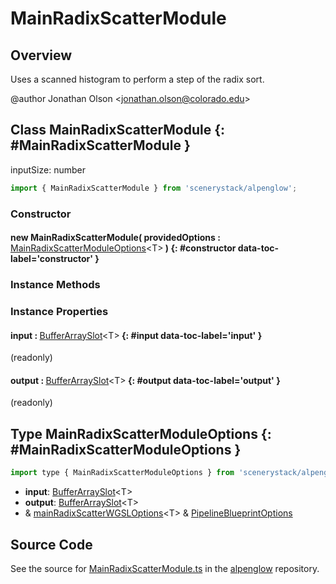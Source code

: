 # MainRadixScatterModule

## Overview

Uses a scanned histogram to perform a step of the radix sort.

@author Jonathan Olson &lt;jonathan.olson@colorado.edu&gt;

## Class MainRadixScatterModule {: #MainRadixScatterModule }


inputSize: number

```js
import { MainRadixScatterModule } from 'scenerystack/alpenglow';
```
### Constructor

#### new MainRadixScatterModule( providedOptions : <span style="font-weight: 400;">[MainRadixScatterModuleOptions](../alpenglow/MainRadixScatterModule.md#MainRadixScatterModuleOptions)&lt;T&gt;</span> ) {: #constructor data-toc-label='constructor' }

### Instance Methods



### Instance Properties

#### input : <span style="font-weight: 400;">[BufferArraySlot](../alpenglow/BufferArraySlot.md)&lt;T&gt;</span> {: #input data-toc-label='input' }

(readonly)

#### output : <span style="font-weight: 400;">[BufferArraySlot](../alpenglow/BufferArraySlot.md)&lt;T&gt;</span> {: #output data-toc-label='output' }

(readonly)



## Type MainRadixScatterModuleOptions {: #MainRadixScatterModuleOptions }


```js
import type { MainRadixScatterModuleOptions } from 'scenerystack/alpenglow';
```


- **input**: [BufferArraySlot](../alpenglow/BufferArraySlot.md)&lt;T&gt;
- **output**: [BufferArraySlot](../alpenglow/BufferArraySlot.md)&lt;T&gt;
- &amp; [mainRadixScatterWGSLOptions](../alpenglow/mainRadixScatterWGSL.md#mainRadixScatterWGSLOptions)&lt;T&gt; &amp; [PipelineBlueprintOptions](../alpenglow/PipelineBlueprint.md#PipelineBlueprintOptions)




## Source Code

See the source for [MainRadixScatterModule.ts](https://github.com/phetsims/alpenglow/blob/main/js/webgpu/modules/gpu/MainRadixScatterModule.ts) in the [alpenglow](https://github.com/phetsims/alpenglow) repository.
